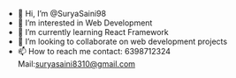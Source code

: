 - 👋 Hi, I’m @SuryaSaini98
- 👀 I’m interested in Web Development
- 🌱 I’m currently learning React Framework
- 💞️ I’m looking to collaborate on web development projects 
- 📫 How to reach me 
     contact: 6398712324
     Mail:suryasaini8310@gmail.com

<!---
SuryaSaini98/SuryaSaini98 is a ✨ special ✨ repository because its `README.md` (this file) appears on your GitHub profile.
You can click the Preview link to take a look at your changes.
--->
